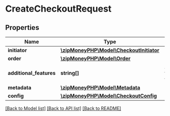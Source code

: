 # CreateCheckoutRequest

## Properties
Name | Type | Description | Notes
------------ | ------------- | ------------- | -------------
**initiator** | [**\zipMoneyPHP\Model\CheckoutInitiator**](CheckoutInitiator.md) |  | [optional] 
**order** | [**\zipMoneyPHP\Model\Order**](Order.md) |  | [optional] 
**additional_features** | **string[]** | Additional features for this request | [optional] 
**metadata** | [**\zipMoneyPHP\Model\Metadata**](Metadata.md) |  | [optional] 
**config** | [**\zipMoneyPHP\Model\CheckoutConfig**](CheckoutConfig.md) |  | [optional] 

[[Back to Model list]](../README.md#documentation-for-models) [[Back to API list]](../README.md#documentation-for-api-endpoints) [[Back to README]](../README.md)


